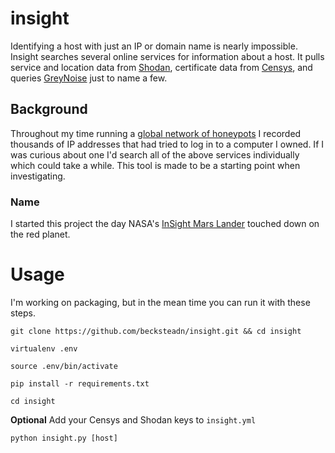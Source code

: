 # insight

 Identifying a host with just an IP or domain name is nearly impossible. Insight searches several online services for information about a host. It pulls service and location data from [Shodan](https://www.shodan.io/), certificate data from [Censys](https://censys.io/), and queries [GreyNoise](https://greynoise.io/) just to name a few.

## Background

Throughout my time running a [global network of honeypots](https://github.com/becksteadn/honeystash) I recorded thousands of IP addresses that had tried to log in to a computer I owned. If I was curious about one I'd search all of the above services individually which could take a while. This tool is made to be a starting point when investigating.

### Name

I started this project the day NASA's [InSight Mars Lander](https://mars.nasa.gov/insight/)  touched down on the red planet.

# Usage

I'm working on packaging, but in the mean time you can run it with these steps.

`git clone https://github.com/becksteadn/insight.git && cd insight`

`virtualenv .env`

`source .env/bin/activate`

`pip install -r requirements.txt`

`cd insight`

**Optional** Add your Censys and Shodan keys to `insight.yml`

`python insight.py [host]`